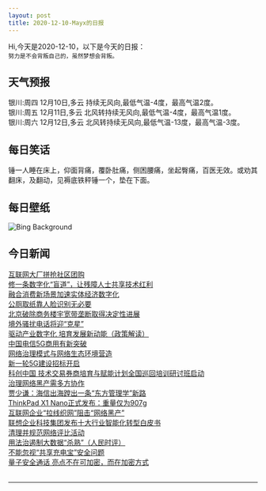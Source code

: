 ```yaml
---
layout: post
title: 2020-12-10-Mayx的日报
---
```


Hi,今天是2020-12-10，以下是今天的日报：<br><small>
努力是不会背叛自己的，虽然梦想会背叛。</small><!--more-->
## 天气预报
银川:周四 12月10日,多云 持续无风向,最低气温-4度，最高气温2度。<br>银川:周五 12月11日,多云 北风转持续无风向,最低气温-4度，最高气温1度。<br>银川:周六 12月12日,多云 北风转持续无风向,最低气温-13度，最高气温-3度。
## 每日笑话
锤一人睡在床上，仰面背痛，覆卧肚痛，侧困腰痛，坐起臀痛，百医无效。或劝其翻床，及翻动，见褥底铁秤锤一个，垫在下面。
## 每日壁纸
![Bing Background](https://cn.bing.com/th?id=OHR.DecryptionMachine_EN-US1954350634_1920x1080.jpg&rf=LaDigue_1920x1080.jpg&pid=hp "Bombe code-cracking decryption machine, Bletchley Park, England (© Louis Berk/Alamy)")
## 今日新闻

[互联网大厂拼抢社区团购](http://it.people.com.cn/n1/2020/1210/c1009-31961877.html)   
[修一条数字化“盲道”，让残障人士共享技术红利](http://it.people.com.cn/n1/2020/1210/c1009-31961443.html)   
[融合消费新场景加速实体经济数字化](http://it.people.com.cn/n1/2020/1210/c1009-31961529.html)   
[公厕取纸靠人脸识别无必要](http://it.people.com.cn/n1/2020/1210/c1009-31961468.html)   
[北京破除商务楼宇宽带垄断取得决定性进展](http://it.people.com.cn/n1/2020/1210/c1009-31961568.html)   
[境外骚扰电话将迎“克星”](http://it.people.com.cn/n1/2020/1210/c1009-31961571.html)   
[驱动产业数字化 培育发展新动能（政策解读）](http://it.people.com.cn/n1/2020/1210/c1009-31961641.html)   
[中国电信5G商用有新突破](http://it.people.com.cn/n1/2020/1210/c1009-31961490.html)   
[网络治理模式与网络生态环境营造](http://it.people.com.cn/n1/2020/1210/c1009-31961492.html)   
[新一轮5G建设招标开启](http://it.people.com.cn/n1/2020/1210/c1009-31961525.html)   
[科创中国 技术交易券商培育与赋能计划全国巡回培训研讨班启动](http://it.people.com.cn/n1/2020/1209/c1009-31960871.html)   
[治理网络黑产需多方协作](http://it.people.com.cn/n1/2020/1210/c1009-31961471.html)   
[贾少谦：海信出海蹚出一条“东方管理学”新路](http://it.people.com.cn/n1/2020/1209/c1009-31960646.html)   
[ThinkPad X1 Nano正式发布：重量仅为907g](http://it.people.com.cn/n1/2020/1209/c1009-31960770.html)   
[互联网企业“拉线织网”阻击“网络黑产”](http://it.people.com.cn/n1/2020/1210/c1009-31961526.html)   
[联想企业科技集团发布十大行业智能化转型白皮书](http://it.people.com.cn/n1/2020/1209/c1009-31960482.html)   
[清理并规范网络评比活动](http://it.people.com.cn/n1/2020/1209/c1009-31960210.html)   
[用法治遏制大数据“杀熟”（人民时评）](http://it.people.com.cn/n1/2020/1209/c1009-31960190.html)   
[不能忽视“共享充电宝”安全问题](http://it.people.com.cn/n1/2020/1209/c1009-31960044.html)   
[量子安全通话 亮点不在可加密，而在加密方式](http://it.people.com.cn/n1/2020/1209/c1009-31959994.html)   
<br />

***

<small></small>
